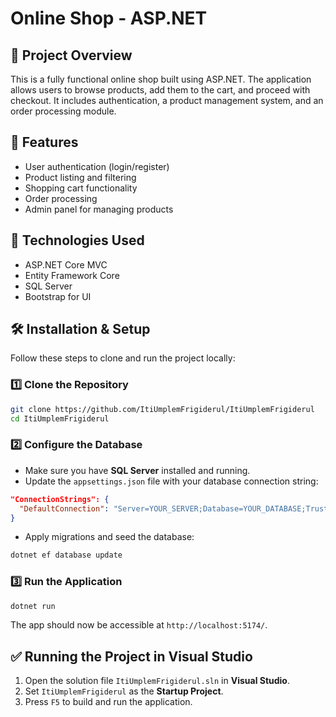 # Online Shop - ASP.NET

## 📌 Project Overview
This is a fully functional online shop built using ASP.NET. The application allows users to browse products, add them to the cart, and proceed with checkout. It includes authentication, a product management system, and an order processing module.

## 🚀 Features
- User authentication (login/register)
- Product listing and filtering
- Shopping cart functionality
- Order processing
- Admin panel for managing products

## 📂 Technologies Used
- ASP.NET Core MVC
- Entity Framework Core
- SQL Server
- Bootstrap for UI

## 🛠️ Installation & Setup
Follow these steps to clone and run the project locally:

### 1️⃣ Clone the Repository
```bash
git clone https://github.com/ItiUmplemFrigiderul/ItiUmplemFrigiderul
cd ItiUmplemFrigiderul
```

### 2️⃣ Configure the Database
- Make sure you have **SQL Server** installed and running.
- Update the `appsettings.json` file with your database connection string:
```json
"ConnectionStrings": {
  "DefaultConnection": "Server=YOUR_SERVER;Database=YOUR_DATABASE;Trusted_Connection=True;"
}
```
- Apply migrations and seed the database:
```bash
dotnet ef database update
```

### 3️⃣ Run the Application
```bash
dotnet run
```
The app should now be accessible at `http://localhost:5174/`.

## ✅ Running the Project in Visual Studio
1. Open the solution file `ItiUmplemFrigiderul.sln` in **Visual Studio**.
2. Set `ItiUmplemFrigiderul` as the **Startup Project**.
3. Press `F5` to build and run the application.


